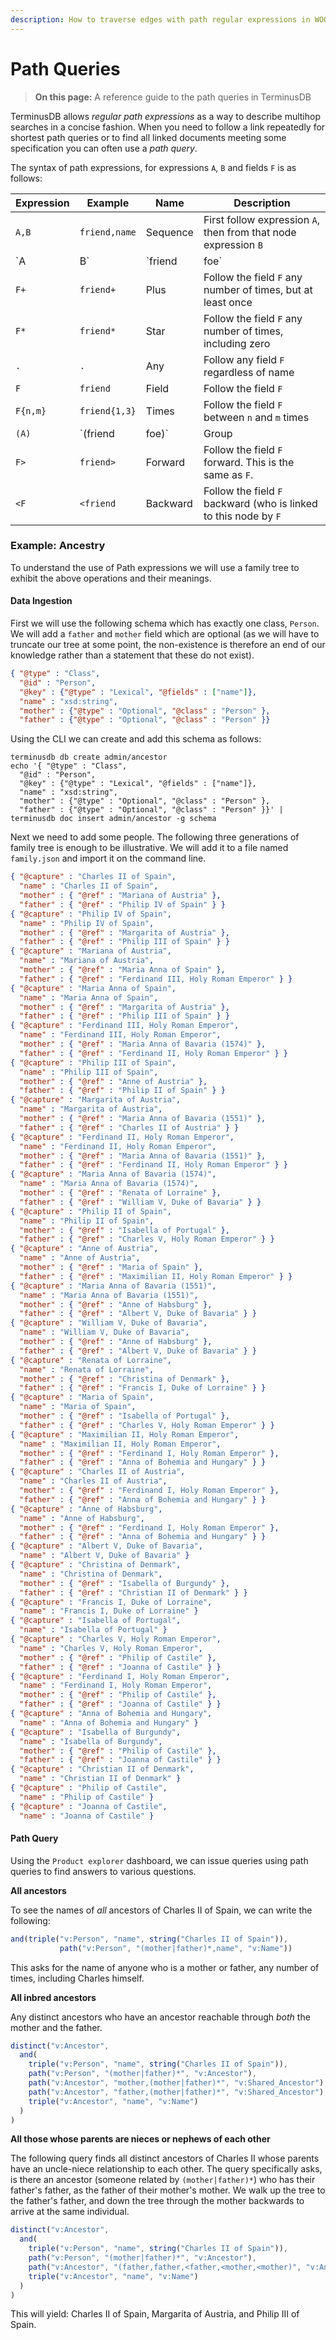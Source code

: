 ```yaml
---
description: How to traverse edges with path regular expressions in WOQL
---
```


# Path Queries

> **On this page:** A reference guide to the path queries in TerminusDB

TerminusDB allows _regular path expressions_ as a way to describe multihop searches in a concise fashion. When you need to follow a link repeatedly for shortest path queries or to find all linked documents meeting some specification you can often use a _path query_.

The syntax of path expressions, for expressions `A`, `B` and fields `F` is as follows:

| Expression | Example       | Name     | Description                                                      |
| ---------- | ------------- | -------- | ---------------------------------------------------------------- |
| `A,B`      | `friend,name` | Sequence | First follow expression `A`, then from that node expression `B`  |
| \`A        | B\`           | \`friend | foe\`                                                            |
| `F+`       | `friend+`     | Plus     | Follow the field `F` any number of times, but at least once      |
| `F*`       | `friend*`     | Star     | Follow the field `F` any number of times, including zero         |
| `.`        | `.`           | Any      | Follow any field `F` regardless of name                          |
| `F`        | `friend`      | Field    | Follow the field `F`                                             |
| `F{n,m}`   | `friend{1,3}` | Times    | Follow the field `F` between `n` and `m` times                   |
| `(A)`      | \`(friend     | foe)\`   | Group                                                            |
| `F>`       | `friend>`     | Forward  | Follow the field `F` forward. This is the same as `F`.           |
| `<F`       | `<friend`     | Backward | Follow the field `F` backward (who is linked to this node by `F` |

### Example: Ancestry

To understand the use of Path expressions we will use a family tree to exhibit the above operations and their meanings.

#### Data Ingestion

First we will use the following schema which has exactly one class, `Person`. We will add a `father` and `mother` field which are optional (as we will have to truncate our tree at some point, the non-existence is therefore an end of our knowledge rather than a statement that these do not exist).

```json
{ "@type" : "Class",
  "@id" : "Person",
  "@key" : {"@type" : "Lexical", "@fields" : ["name"]},
  "name" : "xsd:string",
  "mother" : {"@type" : "Optional", "@class" : "Person" },
  "father" : {"@type" : "Optional", "@class" : "Person" }}
```

Using the CLI we can create and add this schema as follows:

```shell
terminusdb db create admin/ancestor
echo '{ "@type" : "Class",
  "@id" : "Person",
  "@key" : {"@type" : "Lexical", "@fields" : ["name"]},
  "name" : "xsd:string",
  "mother" : {"@type" : "Optional", "@class" : "Person" },
  "father" : {"@type" : "Optional", "@class" : "Person" }}' | terminusdb doc insert admin/ancestor -g schema
```

Next we need to add some people. The following three generations of family tree is enough to be illustrative. We will add it to a file named `family.json` and import it on the command line.

```json
{ "@capture" : "Charles II of Spain",
  "name" : "Charles II of Spain",
  "mother" : { "@ref" : "Mariana of Austria" },
  "father" : { "@ref" : "Philip IV of Spain" } }
{ "@capture" : "Philip IV of Spain",
  "name" : "Philip IV of Spain",
  "mother" : { "@ref" : "Margarita of Austria" },
  "father" : { "@ref" : "Philip III of Spain" } }
{ "@capture" : "Mariana of Austria",
  "name" : "Mariana of Austria",
  "mother" : { "@ref" : "Maria Anna of Spain" },
  "father" : { "@ref" : "Ferdinand III, Holy Roman Emperor" } }
{ "@capture" : "Maria Anna of Spain",
  "name" : "Maria Anna of Spain",
  "mother" : { "@ref" : "Margarita of Austria" },
  "father" : { "@ref" : "Philip III of Spain" } }
{ "@capture" : "Ferdinand III, Holy Roman Emperor",
  "name" : "Ferdinand III, Holy Roman Emperor",
  "mother" : { "@ref" : "Maria Anna of Bavaria (1574)" },
  "father" : { "@ref" : "Ferdinand II, Holy Roman Emperor" } }
{ "@capture" : "Philip III of Spain",
  "name" : "Philip III of Spain",
  "mother" : { "@ref" : "Anne of Austria" },
  "father" : { "@ref" : "Philip II of Spain" } }
{ "@capture" : "Margarita of Austria",
  "name" : "Margarita of Austria",
  "mother" : { "@ref" : "Maria Anna of Bavaria (1551)" },
  "father" : { "@ref" : "Charles II of Austria" } }
{ "@capture" : "Ferdinand II, Holy Roman Emperor",
  "name" : "Ferdinand II, Holy Roman Emperor",
  "mother" : { "@ref" : "Maria Anna of Bavaria (1551)" },
  "father" : { "@ref" : "Ferdinand II, Holy Roman Emperor" } }
{ "@capture" : "Maria Anna of Bavaria (1574)",
  "name" : "Maria Anna of Bavaria (1574)",
  "mother" : { "@ref" : "Renata of Lorraine" },
  "father" : { "@ref" : "William V, Duke of Bavaria" } }
{ "@capture" : "Philip II of Spain",
  "name" : "Philip II of Spain",
  "mother" : { "@ref" : "Isabella of Portugal" },
  "father" : { "@ref" : "Charles V, Holy Roman Emperor" } }
{ "@capture" : "Anne of Austria",
  "name" : "Anne of Austria",
  "mother" : { "@ref" : "Maria of Spain" },
  "father" : { "@ref" : "Maximilian II, Holy Roman Emperor" } }
{ "@capture" : "Maria Anna of Bavaria (1551)",
  "name" : "Maria Anna of Bavaria (1551)",
  "mother" : { "@ref" : "Anne of Habsburg" },
  "father" : { "@ref" : "Albert V, Duke of Bavaria" } }
{ "@capture" : "William V, Duke of Bavaria",
  "name" : "William V, Duke of Bavaria",
  "mother" : { "@ref" : "Anne of Habsburg" },
  "father" : { "@ref" : "Albert V, Duke of Bavaria" } }
{ "@capture" : "Renata of Lorraine",
  "name" : "Renata of Lorraine",
  "mother" : { "@ref" : "Christina of Denmark" },
  "father" : { "@ref" : "Francis I, Duke of Lorraine" } }
{ "@capture" : "Maria of Spain",
  "name" : "Maria of Spain",
  "mother" : { "@ref" : "Isabella of Portugal" },
  "father" : { "@ref" : "Charles V, Holy Roman Emperor" } }
{ "@capture" : "Maximilian II, Holy Roman Emperor",
  "name" : "Maximilian II, Holy Roman Emperor",
  "mother" : { "@ref" : "Ferdinand I, Holy Roman Emperor" },
  "father" : { "@ref" : "Anna of Bohemia and Hungary" } }
{ "@capture" : "Charles II of Austria",
  "name" : "Charles II of Austria",
  "mother" : { "@ref" : "Ferdinand I, Holy Roman Emperor" },
  "father" : { "@ref" : "Anna of Bohemia and Hungary" } }
{ "@capture" : "Anne of Habsburg",
  "name" : "Anne of Habsburg",
  "mother" : { "@ref" : "Ferdinand I, Holy Roman Emperor" },
  "father" : { "@ref" : "Anna of Bohemia and Hungary" } }
{ "@capture" : "Albert V, Duke of Bavaria",
  "name" : "Albert V, Duke of Bavaria" }
{ "@capture" : "Christina of Denmark",
  "name" : "Christina of Denmark",
  "mother" : { "@ref" : "Isabella of Burgundy" },
  "father" : { "@ref" : "Christian II of Denmark" } }
{ "@capture" : "Francis I, Duke of Lorraine",
  "name" : "Francis I, Duke of Lorraine" }
{ "@capture" : "Isabella of Portugal",
  "name" : "Isabella of Portugal" }
{ "@capture" : "Charles V, Holy Roman Emperor",
  "name" : "Charles V, Holy Roman Emperor",
  "mother" : { "@ref" : "Philip of Castile" },
  "father" : { "@ref" : "Joanna of Castile" } }
{ "@capture" : "Ferdinand I, Holy Roman Emperor",
  "name" : "Ferdinand I, Holy Roman Emperor",
  "mother" : { "@ref" : "Philip of Castile" },
  "father" : { "@ref" : "Joanna of Castile" } }
{ "@capture" : "Anna of Bohemia and Hungary",
  "name" : "Anna of Bohemia and Hungary" }
{ "@capture" : "Isabella of Burgundy",
  "name" : "Isabella of Burgundy",
  "mother" : { "@ref" : "Philip of Castile" },
  "father" : { "@ref" : "Joanna of Castile" } }
{ "@capture" : "Christian II of Denmark",
  "name" : "Christian II of Denmark" }
{ "@capture" : "Philip of Castile",
  "name" : "Philip of Castile" }
{ "@capture" : "Joanna of Castile",
  "name" : "Joanna of Castile" }
```

#### Path Query

Using the `Product explorer` dashboard, we can issue queries using path queries to find answers to various questions.

**All ancestors**

To see the names of _all_ ancestors of Charles II of Spain, we can write the following:

```javascript
and(triple("v:Person", "name", string("Charles II of Spain")),
           path("v:Person", "(mother|father)*,name", "v:Name"))
```

This asks for the name of anyone who is a mother or father, any number of times, including Charles himself.

**All inbred ancestors**

Any distinct ancestors who have an ancestor reachable through _both_ the mother and the father.

```javascript
distinct("v:Ancestor",
  and(
    triple("v:Person", "name", string("Charles II of Spain")),
    path("v:Person", "(mother|father)*", "v:Ancestor"),
    path("v:Ancestor", "mother,(mother|father)*", "v:Shared_Ancestor"),
    path("v:Ancestor", "father,(mother|father)*", "v:Shared_Ancestor"),
    triple("v:Ancestor", "name", "v:Name")
  )
)
```

**All those whose parents are nieces or nephews of each other**

The following query finds all distinct ancestors of Charles II whose parents have an uncle-niece relationship to each other. The query specifically asks, is there an ancestor (someone related by `(mother|father)*`) who has their father's father, as the father of their mother's mother. We walk up the tree to the father's father, and down the tree through the mother backwards to arrive at the same individual.

```javascript
distinct("v:Ancestor",
  and(
    triple("v:Person", "name", string("Charles II of Spain")),
    path("v:Person", "(mother|father)*", "v:Ancestor"),
    path("v:Ancestor", "(father,father,<father,<mother,<mother)", "v:Ancestor"),
    triple("v:Ancestor", "name", "v:Name")
  )
)
```

This will yield: Charles II of Spain, Margarita of Austria, and Philip III of Spain.
